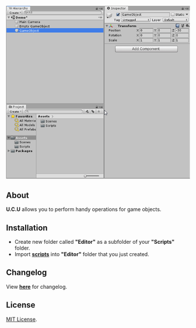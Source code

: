 <p align="center">
  <a href="#"><img src="https://github.com/iozsaygi/unity-component-copier/blob/master/media/usage-1.1.gif"/></a>
</p>

## About
**U.C.U** allows you to perform handy operations for game objects.

## Installation
* Create new folder called **"Editor"** as a subfolder of your **"Scripts"** folder.
* Import **[scripts](https://github.com/iozsaygi/unity-component-copier/tree/master/unity-component-copier/Assets/Scripts/Editor/UCU)** into **"Editor"** folder that you just created.

## Changelog
View **[here](https://github.com/iozsaygi/unity-component-copier/blob/master/CHANGELOG.md)** for changelog.

## License
[MIT License](https://github.com/iozsaygi/unity-component-copier/blob/master/LICENSE).
